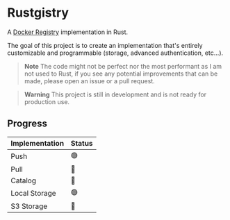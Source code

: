 # Rustgistry

A [Docker Registry](https://docs.docker.com/registry) implementation in Rust.

The goal of this project is to create an implementation that's entirely customizable and programmable (storage, advanced authentication, etc...).

> **Note**
> The code might not be perfect nor the most performant as I am not used to Rust, if you see any potential improvements that can be made, please open an issue or a pull request.

> **Warning**
> This project is still in development and is not ready for production use.

## Progress

| **Implementation** | **Status** |
| ------------------ | ---------- |
| Push               | 🟢         |
| Pull               | 🔴         |
| Catalog            | 🔴         |
| Local Storage      | 🟢         |
| S3 Storage         | 🔴         |
